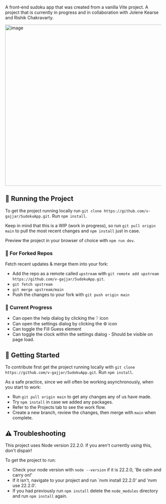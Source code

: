 A front-end sudoku app that was created from a vanilla Vite project. 
A project that is currently in progress and in collaboration with Jolene Kearse and Rishik Chakravarty. 

<img width="521" alt="image" src="https://github.com/user-attachments/assets/7ab0b9eb-93f3-4633-9c34-7e7798e42ad5">

## :goal_net: Running the Project
To get the project running locally run `git clone https://github.com/v-gajjar/SudokuApp.git`.
Run `npm install`.

Keep in mind that this is a WIP (work in progress), so run `git pull origin main` to pull the most recent changes and `npm install` just in case.  

Preview the project in your browser of choice with `npm run dev`.

### 🍴 For Forked Repos
Fetch recent updates & merge them into your fork:
- Add the repo as a remote called `upstream` with `git remote add upstream https://github.com/v-gajjar/SudokuApp.git`.
- `git fetch upstream`
- `git merge upstream/main`
- Push the changes to your fork with `git push origin main`

### :construction: Current Progress
- Can open the help dialog by clicking the ❔ icon
- Can open the settings dialog by clicking the ⚙️ icon
- Can toggle the Fill Guess element
- Can toggle the clock within the settings dialog - Should be visible on page load.

## :busts_in_silhouette: Getting Started 
To contribute first get the project running locally with `git clone https://github.com/v-gajjar/SudokuApp.git`.
Run `npm install`.

As a safe practice, since we will often be working asynchronously, when you start to work:
- Run `git pull origin main` to get any changes any of us have made.
- Try `npm install` in case we added any packages.
- Refer to the Projects tab to see the work flow.
- Create a new branch, review the changes, then merge with `main` when complete.

## ⚠️ Troubleshooting
This project uses Node version 22.2.0.
If you aren't currently using this, don't dispair!

To get the project to run:
- Check your node version with `node --version` if it is 22.2.0, 'Be calm and carry on!'
- If it isn't, navigate to your project and run `nvm install 22.2.0' and 'nvm use 22.2.0'.
- If you had previously run `npm install` delete the `node_modules` directory and run `npm install` again.  

